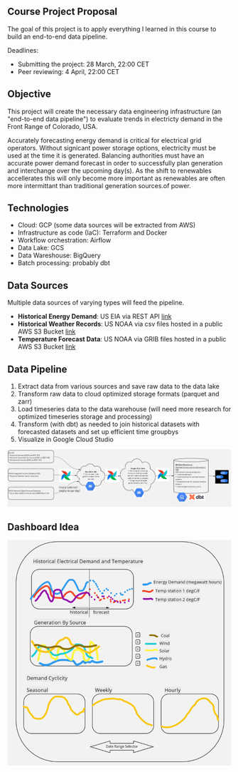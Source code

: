 ## Course Project Proposal

The goal of this project is to apply everything I learned
in this course to build an end-to-end data pipeline.

Deadlines:

* Submitting the project: 28 March, 22:00 CET
* Peer reviewing: 4 April, 22:00 CET


## Objective

This project will create the necessary data engineering infrastructure (an "end-to-end data pipeline") to evaluate trends in electricty demand in the Front Range of Colorado, USA.

Accurately forecasting energy demand is critical for electrical grid operators. Without signicant power storage options, electricity must be used at the time it is generated. Balancing authorities must have an accurate power demand forecast in order to successfully plan generation and interchange over the upcoming day(s). As the shift to renewables accellerates this will only become more important as renewables are often more intermittant than traditional generation sources.of power.

## Technologies 

* Cloud: GCP (some data sources will be extracted from AWS)
* Infrastructure as code (IaC): Terraform and Docker
* Workflow orchestration: Airflow
* Data Lake: GCS
* Data Wareshouse: BigQuery
* Batch processing: probably dbt

## Data Sources
Multiple data sources of varying types will feed the pipeline.
* **Historical Energy Demand**: US EIA via REST API [link](https://www.eia.gov/opendata/)
* **Historical Weather Records**: US NOAA via csv files hosted in a public AWS S3 Bucket [link](https://registry.opendata.aws/noaa-isd/)
* **Temperature Forecast Data**: US NOAA via GRIB files hosted in a public AWS S3 Bucket [link](https://registry.opendata.aws/noaa-ndfd/)

## Data Pipeline
1. Extract data from various sources and save raw data to the data lake
2. Transform raw data to cloud optimized storage formats (parquet and zarr)
3. Load timeseries data to the data warehouse (will need more research for optimized timeseries storage and processing)
3. Transform (with dbt) as needed to join historical datasets with forecasted datasets and set up efficient time groupbys
4. Visualize in Google Cloud Studio

![](img/pipeline.png)

## Dashboard Idea
![](img/dashboard_mockup.png)